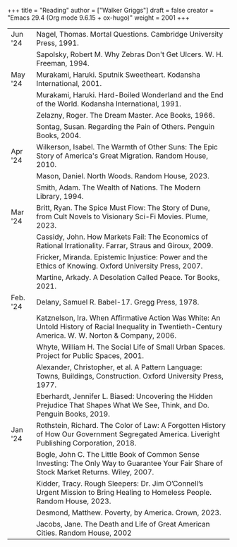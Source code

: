 +++
title = "Reading"
author = ["Walker Griggs"]
draft = false
creator = "Emacs 29.4 (Org mode 9.6.15 + ox-hugo)"
weight = 2001
+++

|          |                                                                                                                                                            |
|----------|------------------------------------------------------------------------------------------------------------------------------------------------------------|
| Jun '24  | Nagel, Thomas. Mortal Questions. Cambridge University Press, 1991.                                                                                         |
|          | Sapolsky, Robert M. Why Zebras Don't Get Ulcers. W. H. Freeman, 1994.                                                                                      |
| May '24  | Murakami, Haruki. Sputnik Sweetheart. Kodansha International, 2001.                                                                                        |
|          | Murakami, Haruki. Hard-Boiled Wonderland and the End of the World. Kodansha International, 1991.                                                           |
|          | Zelazny, Roger. The Dream Master. Ace Books, 1966.                                                                                                         |
|          | Sontag, Susan. Regarding the Pain of Others. Penguin Books, 2004.                                                                                          |
| Apr '24  | Wilkerson, Isabel. The Warmth of Other Suns: The Epic Story of America's Great Migration. Random House, 2010.                                              |
|          | Mason, Daniel. North Woods. Random House, 2023.                                                                                                            |
|          | Smith, Adam. The Wealth of Nations. The Modern Library, 1994.                                                                                              |
| Mar '24  | Britt, Ryan. The Spice Must Flow: The Story of Dune, from Cult Novels to Visionary Sci-Fi Movies. Plume, 2023.                                             |
|          | Cassidy, John. How Markets Fail: The Economics of Rational Irrationality. Farrar, Straus and Giroux, 2009.                                                 |
|          | Fricker, Miranda. Epistemic Injustice: Power and the Ethics of Knowing. Oxford University Press, 2007.                                                     |
|          | Martine, Arkady. A Desolation Called Peace. Tor Books, 2021.                                                                                               |
| Feb. '24 | Delany, Samuel R. Babel-17. Gregg Press, 1978.                                                                                                             |
|          | Katznelson, Ira. When Affirmative Action Was White: An Untold History of Racial Inequality in Twentieth-Century America. W. W. Norton &amp; Company, 2006. |
|          | Whyte, William H. The Social Life of Small Urban Spaces. Project for Public Spaces, 2001.                                                                  |
|          | Alexander, Christopher, et al. A Pattern Language: Towns, Buildings, Construction. Oxford University Press, 1977.                                          |
|          | Eberhardt, Jennifer L. Biased: Uncovering the Hidden Prejudice That Shapes What We See, Think, and Do. Penguin Books, 2019.                                |
| Jan '24  | Rothstein, Richard. The Color of Law: A Forgotten History of How Our Government Segregated America. Liveright Publishing Corporation, 2018.                |
|          | Bogle, John C. The Little Book of Common Sense Investing: The Only Way to Guarantee Your Fair Share of Stock Market Returns. Wiley, 2007.                  |
|          | Kidder, Tracy. Rough Sleepers: Dr. Jim O’Connell’s Urgent Mission to Bring Healing to Homeless People. Random House, 2023.                                 |
|          | Desmond, Matthew. Poverty, by America. Crown, 2023.                                                                                                        |
|          | Jacobs, Jane. The Death and Life of Great American Cities. Random House, 2002                                                                              |
